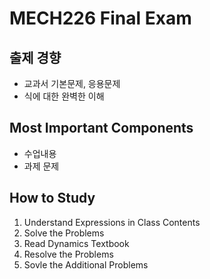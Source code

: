 # MECH226 Final Exam

## 출제 경향
- 교과서 기본문제, 응용문제
- 식에 대한 완벽한 이해

## Most Important Components
- 수업내용
- 과제 문제

## How to Study
1. Understand Expressions in Class Contents
2. Solve the Problems
3. Read Dynamics Textbook
4. Resolve the Problems
5. Sovle the Additional Problems
